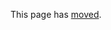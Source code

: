 This page has [moved](https://github.com/RevolutionAnalytics/RHadoop/blob/master/rmr2/docs/tutorial.md).
